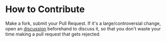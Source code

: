 # How to Contribute

Make a fork, submit your Pull Request. If it's a large/controversial change, open an [discussion](https://github.com/dhay3/GitBase/discussions) beforehand to discuss it, so that you don't waste your time making a pull request that gets rejected.